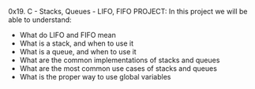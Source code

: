 0x19. C - Stacks, Queues - LIFO, FIFO PROJECT:
In this project we will be able to understand:
- What do LIFO and FIFO mean
- What is a stack, and when to use it
- What is a queue, and when to use it
- What are the common implementations of stacks and queues
- What are the most common use cases of stacks and queues
- What is the proper way to use global variables
